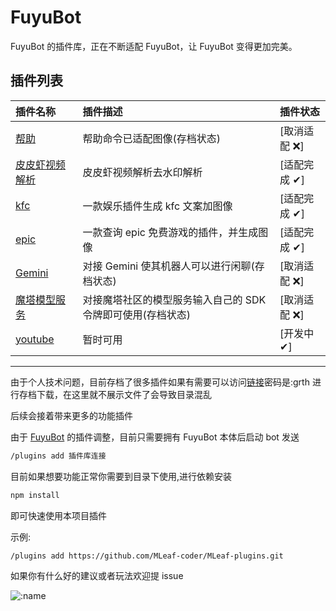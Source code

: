 # FuyuBot

FuyuBot 的插件库，正在不断适配 FuyuBot，让 FuyuBot 变得更加完美。

## 插件列表

| 插件名称                                                                      | 插件描述                                                    | 插件状态      |
| :---------------------------------------------------------------------------- | :---------------------------------------------------------- | :------------ |
| [帮助](https://github.com/MLeaf-coder/MLeaf-plugins/tree/main/help)           | 帮助命令已适配图像(存档状态)                                | [取消适配 ❌] |
| [皮皮虾视频解析](https://github.com/MLeaf-coder/MLeaf-plugins/tree/main/ppx)  | 皮皮虾视频解析去水印解析                                    | [适配完成 ✔]  |
| [kfc](https://github.com/MLeaf-coder/MLeaf-plugins/tree/main/kfc)             | 一款娱乐插件生成 kfc 文案加图像                             | [适配完成 ✔]  |
| [epic](https://github.com/MLeaf-coder/MLeaf-plugins/tree/main/epic)           | 一款查询 epic 免费游戏的插件，并生成图像                    | [适配完成 ✔]  |
| [Gemini](https://github.com/MLeaf-coder/MLeaf-plugins/tree/main/Gemini)       | 对接 Gemini 使其机器人可以进行闲聊(存档状态)                | [取消适配 ❌] |
| [魔塔模型服务](https://github.com/MLeaf-coder/MLeaf-plugins/tree/main/Gemini) | 对接魔塔社区的模型服务输入自己的 SDK 令牌即可使用(存档状态) | [取消适配 ❌] |
| [youtube](https://github.com/MLeaf-coder/MLeaf-plugins/tree/main/youtube)     | 暂时可用                                                    | [开发中 ✔]    |

---

由于个人技术问题，目前存档了很多插件如果有需要可以访问[链接](https://wwer.lanzouw.com/iDwDa2o449ze)密码是:grth
进行存档下载，在这里就不展示文件了会导致目录混乱

后续会接着带来更多的功能插件

由于 [FuyuBot](https://github.com/CatMoeCircle/FuyuBot) 的插件调整，目前只需要拥有 FuyuBot 本体后启动 bot 发送

```bash
/plugins add 插件库连接
```

目前如果想要功能正常你需要到目录下使用,进行依赖安装

```bash
npm install
```

即可快速使用本项目插件

示例:

```bash
/plugins add https://github.com/MLeaf-coder/MLeaf-plugins.git
```

如果你有什么好的建议或者玩法欢迎提 issue

![:name](https://count.getloli.com/@MLeaf-plugins?name=MLeaf-plugins&theme=rule34&padding=7&offset=0&align=center&scale=1&pixelated=1&darkmode=auto)
